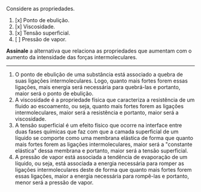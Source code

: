 Considere as propriedades.

1. [x] Ponto de ebulição.
2. [x] Viscosidade.
3. [x] Tensão superficial.
4. [ ] Pressão de vapor.

**Assinale** a alternativa que relaciona as propriedades que aumentam com o aumento da intensidade das forças intermoleculares.

---

1. O ponto de ebulição de uma substância está associado a quebra de suas ligações intermoleculares. Logo, quanto mais fortes forem essas ligações, mais energia será necessária para quebrá-las e portanto, maior será o ponto de ebulição.
2. A viscosidade é a propriedade física que caracteriza a resistência de um fluido ao escoamento, ou seja, quanto mais fortes forem as ligações intermoleculares, maior será a resistência e portanto, maior será a viscosidade.
3. A tensão superficial é um efeito físico que ocorre na interface entre duas fases químicas que faz com que a camada superficial de um líquido se comporte como uma membrana elástica de forma que quanto mais fortes forem as ligações intermoleculares, maior será a "constante elástica" dessa membrana e portanto, maior será a tensão superficial.
4. A pressão de vapor está associada a tendência de evaporação de um líquido, ou seja, está associada a energia necessária para romper as ligações intermoleculares deste de forma que quanto mais fortes forem essas ligações, maior a energia necessária para rompê-las e portanto, menor será a pressão de vapor.
   
